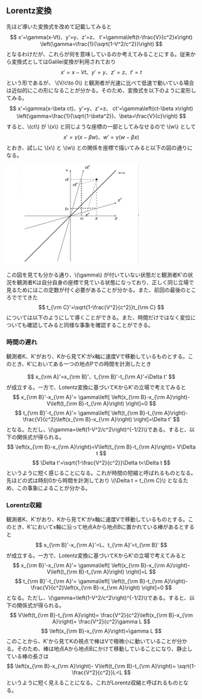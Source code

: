 
## Lorentz変換

先ほど導いた変換式を改めて記載してみると
$$
    x'=\gamma(x-Vt)、y'=y、z'=z、
    t'=\gamma\left(t-\frac{V}{c^2}x\right)　
    \left(\gamma=\frac{1}{\sqrt{1-V^2/c^2}}\right)
$$
となるわけだが、これらが何を意味しているのか考えてみることにする。従来から変換式としてはGalilei変換が利用されており
$$
    x'=x-Vt、y'=y、z'=z、t'=t
$$
という形であるが、 \\(V/c\to 0\\) と観測者が光速に比べて低速で動いている場合は近似的にこの形になることが分かる。そのため、変換式を以下のように変形してみる。
$$
    x'=\gamma(x-\beta ct)、y'=y、z'=z、
    ct'=\gamma\left(ct-\beta x\right)　
    \left(\gamma=\frac{1}{\sqrt{1-\beta^2}}、\beta=\frac{V}{c}\right)
$$
すると、\\(ct\\) が \\(x\\) と同じような座標の一部としてみなせるので \\(w\\) として
$$
    x'=\gamma(x-\beta w)、w'=\gamma\left(w-\beta x\right)
$$
とおき、試しに \\(x\\) と \\(w\\) との関係を座標で描いてみると以下の図の通りになる。

![ミンコフスキー時空](images/minkofsky.png)

この図を見ても分かる通り、\\(\gamma\\) が付いていない状態だと観測者K'の状況を観測者Kは自分自身の座標で見ている状態になっており、正しく同じ立場で見るためにはこの定数が付く必要があることが分かる。また、前回の最後のところででてきた
$$
    t_{\rm C}'=\sqrt{1-\frac{V^2}{c^2}}t_{\rm C}
$$
については以下のようにして導くことができる。また、時間だけではなく変位についても確認してみると同様な事象を確認することができる。

### 時間の遅れ

観測者K、K'がおり、Kから見てK'がx軸に速度Vで移動しているものとする。このとき、K'においてある一つの地点Pでの時間を計測したとき

$$
    x_{\rm A}'=x_{\rm B}'、t_{\rm B}'-t_{\rm A}'=\Delta t'
$$
が成立する。一方で、Lotentz変換に基づいてKからK'の立場で考えてみると
$$
    x_{\rm B}'-x_{\rm A}'=
    \gamma\left[
        \left(x_{\rm B}-x_{\rm A}\right)-V\left(t_{\rm B}-t_{\rm A}\right)
    \right]=0
$$
$$
    t_{\rm B}'-t_{\rm A}'=
    \gamma\left[
        \left(t_{\rm B}-t_{\rm A}\right)-
        \frac{V}{c^2}\left(x_{\rm B}-x_{\rm A}\right)
    \right]=\Delta t'
$$
となる。ただし、\\(\gamma=\left(1-V^2/c^2\right)^{-1/2}\\)である。すると、以下の関係式が得られる。
$$
    \left(x_{\rm B}-x_{\rm A}\right)=V\left(t_{\rm B}-t_{\rm A}\right)=
    V\Delta t
$$
$$
    \Delta t'=\sqrt{1-\frac{V^2}{c^2}}\Delta t<\Delta t
$$
というように短く感じることになる。これが時間の短縮と呼ばれるものとなる。
先ほどの式は時刻0から時間を計測しており \\(\Delta t = t_{\rm C}\\) となるため、この事象によることが分かる。

### Lorentz収縮

観測者K、K'がおり、Kから見てK'がx軸に速度Vで移動しているものとする。このとき、K'においてx軸に沿って地点Aから地点Bに置かれている棒があるとすると
$$
    x_{\rm B}'-x_{\rm A}'=L、t_{\rm A}'=t_{\rm B}'
$$
が成立する。一方で、Lotentz変換に基づいてKからK'の立場で考えてみると
$$
    x_{\rm B}'-x_{\rm A}'=
    \gamma\left[
        \left(x_{\rm B}-x_{\rm A}\right)-V\left(t_{\rm B}-t_{\rm A}\right)
    \right]=L
$$
$$
    t_{\rm B}'-t_{\rm A}'=
    \gamma\left[
        \left(t_{\rm B}-t_{\rm A}\right)-
        \frac{V}{c^2}\left(x_{\rm B}-x_{\rm A}\right)
    \right]=0
$$
となる。ただし、\\(\gamma=\left(1-V^2/c^2\right)^{-1/2}\\)である。すると、以下の関係式が得られる。
$$
    V\left(t_{\rm B}-t_{\rm A}\right)=
    \frac{V^2}{c^2}\left(x_{\rm B}-x_{\rm A}\right)=
    \frac{V^2}{c^2}\gamma L
$$
$$
    \left(x_{\rm B}-x_{\rm A}\right)=\gamma L
$$
このことから、K'から見てKの視点で棒はVで極微小に動いていることが分かる。そのため、棒は地点Aから地点Bにかけて移動していることになり、静止している棒の長さは
$$
    \left(x_{\rm B}-x_{\rm A}\right)-
    V\left(t_{\rm B}-t_{\rm A}\right)=
    \sqrt{1-\frac{V^2}{c^2}}L<L
$$
というように短く見えることになる。これがLorentz収縮と呼ばれるものとなる。
